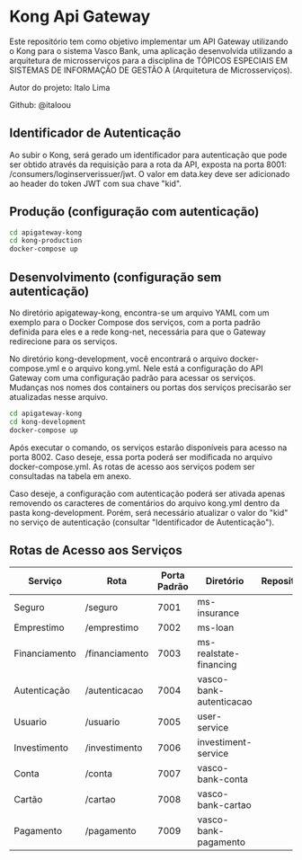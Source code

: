 # Kong Api Gateway 

Este repositório tem como objetivo implementar um API Gateway utilizando o Kong para o sistema Vasco Bank, uma aplicação desenvolvida utilizando a arquitetura de microsserviços para a disciplina de TÓPICOS ESPECIAIS EM SISTEMAS DE INFORMAÇÃO DE GESTÃO A (Arquitetura de Microsserviços).

Autor do projeto: Italo Lima

Github: @italoou

## Identificador de Autenticação

Ao subir o Kong, será gerado um identificador para autenticação que pode ser obtido através da requisição para a rota da API, exposta na porta 8001: /consumers/loginserverissuer/jwt. O valor em data.key deve ser adicionado ao header do token JWT com sua chave "kid".

## Produção (configuração com autenticação)

```bash
cd apigateway-kong
cd kong-production
docker-compose up
```
## Desenvolvimento (configuração sem autenticação)

No diretório apigateway-kong, encontra-se um arquivo YAML com um exemplo para o Docker Compose dos serviços, com a porta padrão definida para eles e a rede kong-net, necessária para que o Gateway redirecione para os serviços.

No diretório kong-development, você encontrará o arquivo docker-compose.yml e o arquivo kong.yml. Nele está a configuração do API Gateway com uma configuração padrão para acessar os serviços. Mudanças nos nomes dos containers ou portas dos serviços precisarão ser atualizadas nesse arquivo.


```bash
cd apigateway-kong
cd kong-development 
docker-compose up
```

Após executar o comando, os serviços estarão disponíveis para acesso na porta 8002. Caso deseje, essa porta poderá ser modificada no arquivo docker-compose.yml. As rotas de acesso aos serviços podem ser consultadas na tabela em anexo.

Caso deseje, a configuração com autenticação poderá ser ativada apenas removendo os caracteres de comentários do arquivo kong.yml dentro da pasta kong-development. Porém, será necessário atualizar o valor do "kid" no serviço de autenticação (consultar "Identificador de Autenticação").


## Rotas de Acesso aos Serviços

|Serviço|Rota|Porta Padrão|Diretório|Repositorio|
|-------|----|------------|---------|-----------|
|Seguro|/seguro|7001|ms-insurance|
|Emprestimo|/emprestimo|7002|ms-loan|
|Financiamento|/financiamento|7003|ms-realstate-financing|
|Autenticação|/autenticacao|7004|vasco-bank-autenticacao|
|Usuario|/usuario|7005|user-service|
|Investimento|/investimento|7006|investiment-service|
|Conta|/conta|7007|vasco-bank-conta|
|Cartão|/cartao|7008|vasco-bank-cartao|
|Pagamento|/pagamento|7009|vasco-bank-pagamento|

